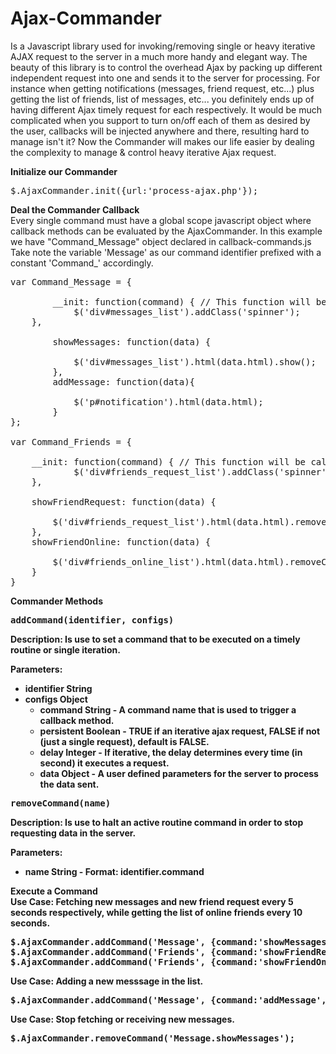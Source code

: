Ajax-Commander
==============

Is a Javascript library used for invoking/removing single or heavy iterative AJAX request to the server in a much more handy and elegant way. The beauty of this library is to control the overhead Ajax by packing up different independent request into one and sends it to the server for processing. For instance when getting notifications (messages, friend request, etc...) plus getting the list of friends, list of messages, etc... you definitely ends up of having different Ajax timely request for each respectively. It would be much complicated when you support to turn on/off each of them as desired by the user, callbacks will be injected anywhere and there, resulting hard to manage isn't it? Now the Commander will makes our life easier by dealing the complexity to manage & control heavy iterative Ajax request.

<b>Initialize our Commander</b>
<pre>$.AjaxCommander.init({url:'process-ajax.php'});</pre>

<b>Deal the Commander Callback</b><br />
Every single command must have a global scope javascript object where callback methods can be evaluated by the AjaxCommander.
In this example we have "Command_Message" object declared in callback-commands.js
Take note the variable 'Message' as our command identifier prefixed with a constant 'Command_' accordingly.

<pre>
var Command_Message = {

        __init: function(command) { // This function will be called by the AjaxCommander prior an Ajax executed
	        $('div#messages_list').addClass('spinner');
	},

    	showMessages: function(data) {
    		
    		$('div#messages_list').html(data.html).show();
    	},
    	addMessage: function(data){
    	
    		$('p#notification').html(data.html);
    	}
};

var Command_Friends = {

	__init: function(command) { // This function will be called by the AjaxCommander prior an Ajax executed
	        $('div#friends_request_list').addClass('spinner');
	},

	showFriendRequest: function(data) {
		
		$('div#friends_request_list').html(data.html).removeClass('spinner').show();
	},
	showFriendOnline: function(data) {
		
		$('div#friends_online_list').html(data.html).removeClass('spinner').show();
	}
}
</pre>

<b>Commander Methods<b>
<pre>addCommand(identifier, configs)</pre>
Description: Is use to set a command that to be executed on a timely routine or single iteration.

Parameters: <br />
* identifier String
* configs Object
	* command String - A command name that is used to trigger a callback method.
	* persistent Boolean - TRUE if an iterative ajax request, FALSE if not (just a single request), default is FALSE.
	* delay Integer - If iterative, the delay determines every time (in second) it executes a request.
	* data Object - A user defined parameters for the server to process the data sent.
	
<pre>removeCommand(name)</pre>
Description: Is use to halt an active routine command in order to stop requesting data in the server.

Parameters:
* name String - Format: identifier.command
	
<b>Execute a Command</b>
<br />
Use Case: Fetching new messages and new friend request every 5 seconds respectively, while getting the list of online friends every 10 seconds.
<pre>
$.AjaxCommander.addCommand('Message', {command:'showMessages', persistent:true, delay:5, data:{limit:10}});
$.AjaxCommander.addCommand('Friends', {command:'showFriendRequest', persistent:true, delay:5, data:{limit:10}});
$.AjaxCommander.addCommand('Friends', {command:'showFriendOnline', persistent:true, delay:10, data:{limit:10}});
</pre>

Use Case: Adding a new messsage in the list.
<pre>$.AjaxCommander.addCommand('Message', {command:'addMessage', data:{message: $('input#message').val()}});</pre>

Use Case: Stop fetching or receiving new messages.
<pre>$.AjaxCommander.removeCommand('Message.showMessages');</pre>
